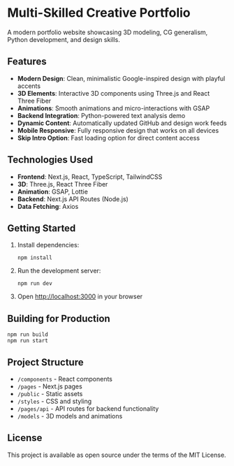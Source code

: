 # Multi-Skilled Creative Portfolio

A modern portfolio website showcasing 3D modeling, CG generalism, Python development, and design skills. 

## Features

- **Modern Design**: Clean, minimalistic Google-inspired design with playful accents
- **3D Elements**: Interactive 3D components using Three.js and React Three Fiber
- **Animations**: Smooth animations and micro-interactions with GSAP
- **Backend Integration**: Python-powered text analysis demo
- **Dynamic Content**: Automatically updated GitHub and design work feeds
- **Mobile Responsive**: Fully responsive design that works on all devices
- **Skip Intro Option**: Fast loading option for direct content access

## Technologies Used

- **Frontend**: Next.js, React, TypeScript, TailwindCSS
- **3D**: Three.js, React Three Fiber
- **Animation**: GSAP, Lottie
- **Backend**: Next.js API Routes (Node.js)
- **Data Fetching**: Axios

## Getting Started

1. Install dependencies:
   ```
   npm install
   ```

2. Run the development server:
   ```
   npm run dev
   ```

3. Open [http://localhost:3000](http://localhost:3000) in your browser

## Building for Production

```
npm run build
npm run start
```

## Project Structure

- `/components` - React components
- `/pages` - Next.js pages
- `/public` - Static assets
- `/styles` - CSS and styling
- `/pages/api` - API routes for backend functionality
- `/models` - 3D models and animations

## License

This project is available as open source under the terms of the MIT License.
